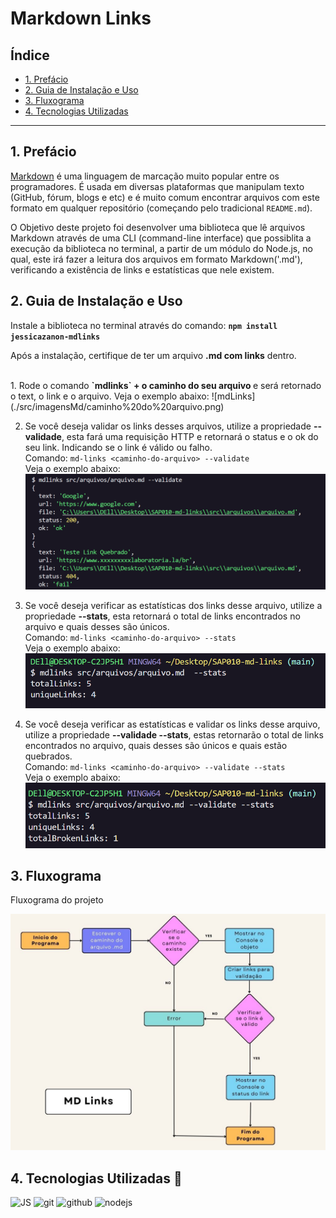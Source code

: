 # Markdown Links

## Índice

* [1. Prefácio](#1-prefácio)
* [2. Guia de Instalação e Uso](#2-guia-de-instalação-e-uso)
* [3. Fluxograma](#3-fluxograma)
* [4. Tecnologias Utilizadas](#4-tecnologias-utilizadas)

***

## 1. Prefácio 

[Markdown](https://pt.wikipedia.org/wiki/Markdown) é uma linguagem de marcação
muito popular entre os programadores. É usada em diversas plataformas que
manipulam texto (GitHub, fórum, blogs e etc) e é muito comum encontrar arquivos
com este formato em qualquer repositório (começando pelo tradicional
`README.md`).

O Objetivo deste projeto foi desenvolver uma biblioteca que lê arquivos Markdown através de uma CLI (command-line interface) que possiblita a execução da biblioteca no terminal, a partir de um módulo do Node.js, no qual, este irá fazer a leitura dos arquivos em formato Markdown('.md'), verificando a existência de links e estatísticas que nele existem.

## 2. Guia de Instalação e Uso

Instale a biblioteca no terminal através do comando: <strong>`npm install jessicazanon-mdlinks`</strong>

Após a instalação, certifique de ter um arquivo <strong>.md com links</strong> dentro.

<br>
1. Rode o comando <strong>`mdlinks` + o caminho do seu arquivo </strong> e será retornado o text, o link e o arquivo. Veja o exemplo abaixo:  
![mdLinks](./src/imagensMd/caminho%20do%20arquivo.png)

2. Se você deseja validar os links desses arquivos, utilize a propriedade <strong>--validade</strong>, esta fará uma requisição HTTP e retornará o status e o ok do seu link. Indicando se o link é válido ou falho. <br>
Comando: `md-links <caminho-do-arquivo> --validate` <br>
 Veja o exemplo abaixo:<br>
 ![validate](./src/imagensMd/validate.png)

 3. Se você deseja verificar as estatísticas dos links desse arquivo, utilize a propriedade <strong>--stats</strong>, esta retornará o total de links encontrados no arquivo e quais desses são únicos. <br>
Comando: `md-links <caminho-do-arquivo> --stats` <br>
 Veja o exemplo abaixo:<br>
 ![stats](./src/imagensMd/stats.png)

 4. Se você deseja verificar as estatísticas e validar os links desse arquivo, utilize a propriedade <strong>--validade --stats</strong>, estas retornarão o total de links encontrados no arquivo, quais desses são únicos e quais estão quebrados. <br>
Comando: `md-links <caminho-do-arquivo> --validate --stats` <br>
 Veja o exemplo abaixo:<br>
 ![validateAndStats](./src/imagensMd/validate%20e%20stats.png)


## 3. Fluxograma 
Fluxograma do projeto <br>

![fluxograma](./src/imagensMd/Fluxograma%20MD%20Links%20Jess.jpg)


## 4. Tecnologias Utilizadas 🚀

 <img alt="JS" height="50" src="https://cdn2.iconfinder.com/data/icons/designer-skills/128/code-programming-javascript-software-develop-command-language-256.png"> <img alt="git" height="40" src="https://cdn3.iconfinder.com/data/icons/social-media-2169/24/social_media_social_media_logo_git-256.png"/> <img alt="github" height="45" src="https://cdn1.iconfinder.com/data/icons/unicons-line-vol-3/24/github-256.png"/> <img alt="nodejs" height="45" src="https://cdn.icon-icons.com/icons2/2415/PNG/512/nodejs_plain_logo_icon_146409.png"/> 